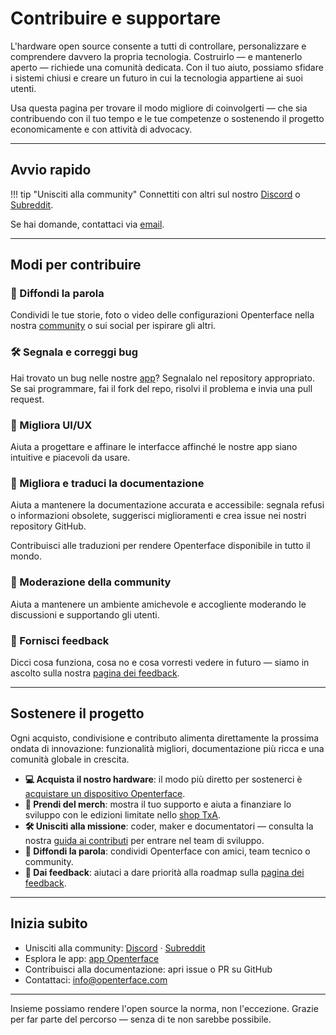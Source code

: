 # Contribuire e supportare

L'hardware open source consente a tutti di controllare, personalizzare e comprendere davvero la propria tecnologia. Costruirlo — e mantenerlo aperto — richiede una comunità dedicata. Con il tuo aiuto, possiamo sfidare i sistemi chiusi e creare un futuro in cui la tecnologia appartiene ai suoi utenti.

Usa questa pagina per trovare il modo migliore di coinvolgerti — che sia contribuendo con il tuo tempo e le tue competenze o sostenendo il progetto economicamente e con attività di advocacy.

---

## Avvio rapido

!!! tip "Unisciti alla community"
    Connettiti con altri sul nostro [Discord](/discord) o [Subreddit](/reddit).

Se hai domande, contattaci via [email](mailto:info@openterface.com).

---

## Modi per contribuire

### 📢 Diffondi la parola
Condividi le tue storie, foto o video delle configurazioni Openterface nella nostra [community](/community) o sui social per ispirare gli altri.

### 🛠️ Segnala e correggi bug
Hai trovato un bug nelle nostre [app](/app)? Segnalalo nel repository appropriato. Se sai programmare, fai il fork del repo, risolvi il problema e invia una pull request.

### 🎨 Migliora UI/UX
Aiuta a progettare e affinare le interfacce affinché le nostre app siano intuitive e piacevoli da usare.

### 📝 Migliora e traduci la documentazione
Aiuta a mantenere la documentazione accurata e accessibile: segnala refusi o informazioni obsolete, suggerisci miglioramenti e crea issue nei nostri repository GitHub.

Contribuisci alle traduzioni per rendere Openterface disponibile in tutto il mondo.

### 🤝 Moderazione della community
Aiuta a mantenere un ambiente amichevole e accogliente moderando le discussioni e supportando gli utenti.

### 💬 Fornisci feedback
Dicci cosa funziona, cosa no e cosa vorresti vedere in futuro — siamo in ascolto sulla nostra [pagina dei feedback](/feedback).

---

## Sostenere il progetto

Ogni acquisto, condivisione e contributo alimenta direttamente la prossima ondata di innovazione: funzionalità migliori, documentazione più ricca e una comunità globale in crescita.

- **💻 Acquista il nostro hardware**: il modo più diretto per sostenerci è [acquistare un dispositivo Openterface](/buy-mini-kvm).
- **👕 Prendi del merch**: mostra il tuo supporto e aiuta a finanziare lo sviluppo con le edizioni limitate nello [shop TxA](/shop).
- **🛠️ Unisciti alla missione**: coder, maker e documentatori — consulta la nostra [guida ai contributi](/contributing) per entrare nel team di sviluppo.
- **📢 Diffondi la parola**: condividi Openterface con amici, team tecnico o community.
- **💬 Dai feedback**: aiutaci a dare priorità alla roadmap sulla [pagina dei feedback](/feedback).

---

## Inizia subito

- Unisciti alla community: [Discord](/discord) · [Subreddit](/reddit)
- Esplora le app: [app Openterface](/app)
- Contribuisci alla documentazione: apri issue o PR su GitHub
- Contattaci: [info@openterface.com](mailto:info@openterface.com)

---

Insieme possiamo rendere l'open source la norma, non l'eccezione. Grazie per far parte del percorso — senza di te non sarebbe possibile.


